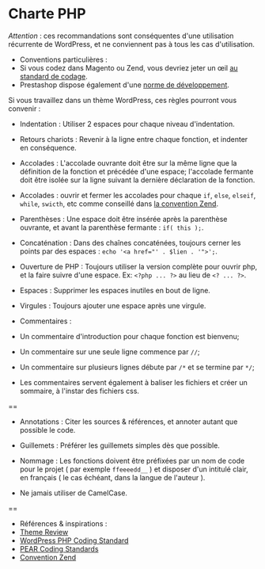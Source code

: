 Charte PHP
==========

*Attention* : ces recommandations sont conséquentes d'une utilisation récurrente de WordPress, et ne conviennent pas à tous les cas d'utilisation.

* Conventions particulières :
 * Si vous codez dans Magento ou Zend, vous devriez jeter un œil [au standard de codage](http://framework.zend.com/wiki/display/ZFDEV2/Coding+Standards).
 * Prestashop dispose également d'une [norme de développement](http://doc.prestashop.com/pages/viewpage.action?pageId=15171593).

Si vous travaillez dans un thème WordPress, ces règles pourront vous convenir :

* Indentation : Utiliser 2 espaces pour chaque niveau d'indentation.

* Retours chariots : Revenir à la ligne entre chaque fonction, et indenter en conséquence.

* Accolades : L'accolade ouvrante doit être sur la même ligne que la définition de la fonction et précédée d'une espace; l'accolade fermante doit être isolée sur la ligne suivant la dernière déclaration de la fonction.

* Accolades : ouvrir et fermer les accolades pour chaque `if`, `else`, `elseif`, `while`, `swicth`, etc comme conseillé dans [la convention Zend](http://framework.zend.com/manual/1.12/fr/coding-standard.coding-style.html).

* Parenthèses : Une espace doit être insérée après la parenthèse ouvrante, et avant la parenthèse fermante : `if( this );`.

* Concaténation : Dans des chaînes concaténées, toujours cerner les points par des espaces : `echo '<a href="' . $lien . '">';`.

* Ouverture de PHP : Toujours utiliser la version complète pour ouvrir php, et la faire suivre d'une espace. Ex: `<?php ... ?>` au lieu de `<? ... ?>`.

* Espaces : Supprimer les espaces inutiles en bout de ligne.

* Virgules : Toujours ajouter une espace après une virgule.

* Commentaires :
 * Un commentaire d'introduction pour chaque fonction est bienvenu;
 * Un commentaire sur une seule ligne commence par `//`;
 * Un commentaire sur plusieurs lignes débute par `/*` et se termine par `*/`;
 * Les commentaires servent également à baliser les fichiers et créer un sommaire, à l'instar des fichiers css.

==

* Annotations : Citer les sources & références, et annoter autant que possible le code.

* Guillemets : Préférer les guillemets simples dès que possible.

* Nommage : Les fonctions doivent être préfixées par un nom de code pour le projet ( par exemple `ffeeeedd__` ) et disposer d'un intitulé clair, en français ( le cas échéant, dans la langue de l'auteur ).

* Ne jamais utiliser de CamelCase.
 
==

* Références & inspirations :
 * [Theme Review](http://codex.wordpress.org/Theme_Review)
 * [WordPress PHP Coding Standard](http://make.wordpress.org/core/handbook/coding-standards/php/)
 * [PEAR Coding Standards](http://pear.php.net/manual/en/standards.php)
 * [Convention Zend](http://framework.zend.com/manual/1.12/fr/coding-standard.coding-style.html)